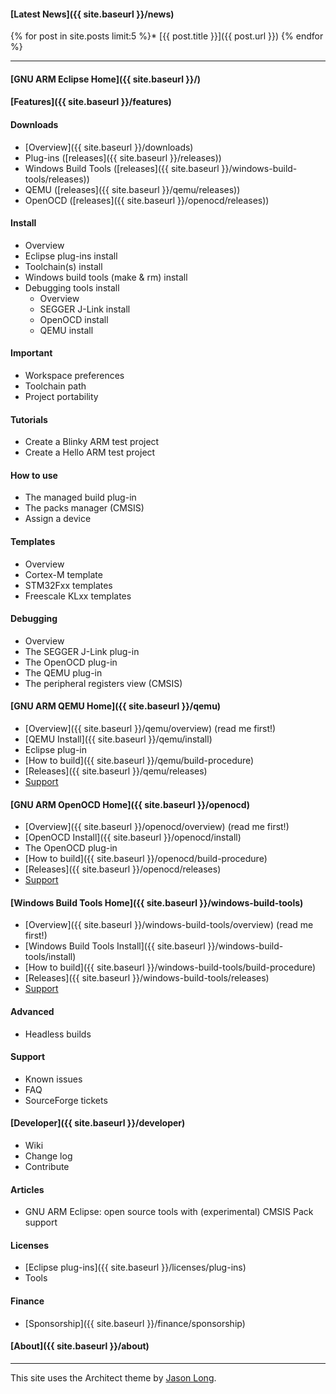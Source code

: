 
#### [Latest News]({{ site.baseurl }}/news)


{% for post in site.posts limit:5 %}* [{{ post.title }}]({{ post.url }})
{% endfor %}

---

#### [GNU ARM Eclipse Home]({{ site.baseurl }}/) 


#### [Features]({{ site.baseurl }}/features)

#### Downloads

* [Overview]({{ site.baseurl }}/downloads)
* Plug-ins ([releases]({{ site.baseurl }}/releases))
* Windows Build Tools ([releases]({{ site.baseurl }}/windows-build-tools/releases))
* QEMU ([releases]({{ site.baseurl }}/qemu/releases))
* OpenOCD ([releases]({{ site.baseurl }}/openocd/releases))

#### Install

* Overview
* Eclipse plug-ins install
* Toolchain(s) install
* Windows build tools (make & rm) install
* Debugging tools install
  * Overview
  * SEGGER J-Link install
  * OpenOCD install
  * QEMU install

#### Important

* Workspace preferences
* Toolchain path
* Project portability

#### Tutorials

* Create a Blinky ARM test project
* Create a Hello ARM test project

#### How to use

* The managed build plug-in
* The packs manager (CMSIS)
* Assign a device

#### Templates

* Overview
* Cortex-M template
* STM32Fxx templates
* Freescale KLxx templates

#### Debugging

* Overview
* The SEGGER J-Link plug-in
* The OpenOCD plug-in
* The QEMU plug-in
* The peripheral registers view (CMSIS)

#### [GNU ARM QEMU Home]({{ site.baseurl }}/qemu)

* [Overview]({{ site.baseurl }}/qemu/overview) (read me first!)
* [QEMU Install]({{ site.baseurl }}/qemu/install)
* Eclipse plug-in
* [How to build]({{ site.baseurl }}/qemu/build-procedure)
* [Releases]({{ site.baseurl }}/qemu/releases)
* [Support](https://github.com/gnuarmeclipse/qemu/issues/1)

#### [GNU ARM OpenOCD Home]({{ site.baseurl }}/openocd)

* [Overview]({{ site.baseurl }}/openocd/overview) (read me first!)
* [OpenOCD Install]({{ site.baseurl }}/openocd/install)
* The OpenOCD plug-in
* [How to build]({{ site.baseurl }}/openocd/build-procedure)
* [Releases]({{ site.baseurl }}/openocd/releases)
* [Support](https://github.com/gnuarmeclipse/openocd/issues/1)

#### [Windows Build Tools Home]({{ site.baseurl }}/windows-build-tools)

* [Overview]({{ site.baseurl }}/windows-build-tools/overview) (read me first!)
* [Windows Build Tools Install]({{ site.baseurl }}/windows-build-tools/install)
* [How to build]({{ site.baseurl }}/windows-build-tools/build-procedure)
* [Releases]({{ site.baseurl }}/windows-build-tools/releases)
* [Support](https://github.com/gnuarmeclipse/windows-build-tools/issues/1)

#### Advanced

* Headless builds

#### Support

* Known issues
* FAQ
* SourceForge tickets

#### [Developer]({{ site.baseurl }}/developer)

* Wiki
* Change log
* Contribute

#### Articles
* GNU ARM Eclipse: open source tools with (experimental) CMSIS Pack support

#### Licenses
* [Eclipse plug-ins]({{ site.baseurl }}/licenses/plug-ins)
* Tools

#### Finance
* [Sponsorship]({{ site.baseurl }}/finance/sponsorship)

#### [About]({{ site.baseurl }}/about)

- - -

This site uses the Architect theme by [Jason Long](https://twitter.com/jasonlong).
